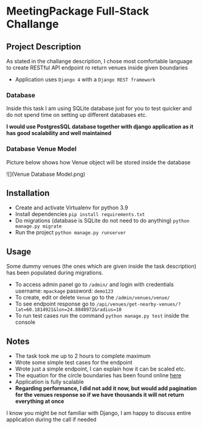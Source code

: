 # MeetingPackage Full-Stack Challange

## Project Description

As stated in the challange description, I chose most comfortable language to create RESTful API endpoint ro return
venues inside given boundaries

* Application uses `Django 4` with a `Django REST framework`

### Database

Inside this task I am using SQLite database just for you to test quicker and do not spend time on setting up different
databases etc.

**I would use PostgresSQL database together with django application as it has good scalability and well maintained**

### Database Venue Model
Picture below shows how Venue object will be stored inside the database

![](Venue Database Model.png)

## Installation

* Create and activate Virtualenv for python 3.9
* Install dependencies `pip install requirements.txt`
* Do migrations (database is SQLite do not need to do anything) `python manage.py migrate`
* Run the project `python manage.py runserver`

## Usage

Some dummy venues (the ones which are given inside the task description) has been populated during migrations.

* To access admin panel go to `/admin/` and login with credentials username: `mpackage` password: `demo123`
* To create, edit or delete `Venue` go to the `/admin/venues/venue/`
* To see endpoint response go to `/api/venues/get-nearby-venues/?lat=60.1814921&lon=24.8840972&radius=10`
* To run test cases run the command `python manage.py test` inside the console

## Notes

* The task took me up to 2 hours to complete maximum
* Wrote some simple test cases for the endpoint
* Wrote just a simple endpoint, I can explain how it can be scaled etc.
* The equation for the circle boundaries has been found online [here](https://stackoverflow.com/a/41298946/5293637)
* Application is fully scalable
* **Regarding performance, I did not add it now, but would add pagination for the venues response so if we have
  thousands it will not return everything at once**

I know you might be not familiar with Django, I am happy to discuss entire application during the call if needed 

